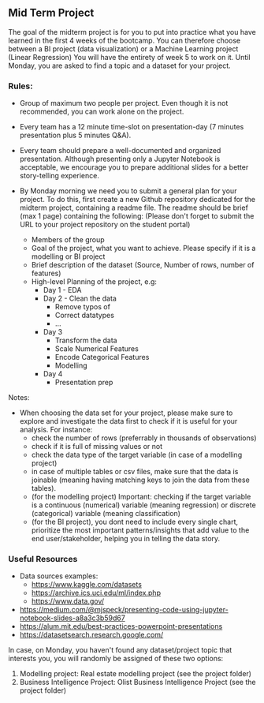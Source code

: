 ## Mid Term Project

The goal of the midterm project is for you to put into practice what you have learned in the first 4 weeks of the bootcamp. You can therefore choose between a BI project (data visualization) or a Machine Learning project (Linear Regression)
You will have the entirety of week 5 to work on it.
Until Monday, you are asked to find a topic and a dataset for your project.

### Rules:
- Group of maximum two people per project. Even though it is not recommended, you can work alone on the project.
- Every team has a 12 minute time-slot on presentation-day (7 minutes presentation plus 5 minutes Q&A).
- Every team should prepare a well-documented and organized presentation. Although presenting only a Jupyter Notebook is acceptable, we encourage you to prepare additional slides for a better story-telling experience.
- By Monday morning we need you to submit a general plan for your project. To do this, first create a new Github repository dedicated for the midterm project, containing a readme file. The readme should be brief (max 1 page) containing the following: (Please don't forget to submit the URL to your project repository on the student portal)

     + Members of the group
     + Goal of the project, what you want to achieve. Please specify if it is a modelling or BI project
     + Brief description of the dataset (Source, Number of rows, number of features)
     + High-level Planning of the project, e.g:
         - Day 1 - EDA
         - Day 2 - Clean the data
           - Remove typos of
           - Correct datatypes
           - ...
        - Day 3 
          - Transform the data
          - Scale Numerical Features
          - Encode Categorical Features
          - Modelling
        - Day 4
          - Presentation prep
         

Notes:
- When choosing the data set for your project, please make sure to explore and investigate the data first to check if it is useful for your analysis. For instance:
  +  check the number of rows (preferrably in thousands of observations)
  +  check if it is full of missing values or not
  +  check the data type of the target variable (in case of a modelling project)
  +  in case of multiple tables or csv files, make sure that the data is joinable (meaning having matching keys to join the data from these tables).
  +  (for the modelling project) Important: checking if the target variable is a continuous (numerical) variable (meaning regression)  or discrete (categorical) variable (meaning classification)
  +  (for the BI project), you dont need to include every single chart, prioritize the most important patterns/insights that add value to the end user/stakeholder, helping you in telling the data story.

### Useful Resources
- Data sources examples:
  + https://www.kaggle.com/datasets
  + https://archive.ics.uci.edu/ml/index.php
  + https://www.data.gov/
- https://medium.com/@mjspeck/presenting-code-using-jupyter-notebook-slides-a8a3c3b59d67
- https://alum.mit.edu/best-practices-powerpoint-presentations
- https://datasetsearch.research.google.com/

In case, on Monday, you haven't found any dataset/project topic that interests you, you will randomly be assigned of these two options:
1. Modelling project: Real estate modelling project (see the project folder)
2. Business Intelligence Project: Olist Business Intelligence Project (see the project folder)
